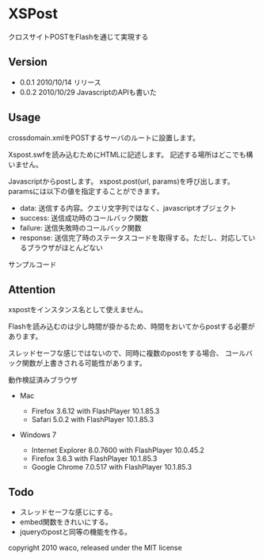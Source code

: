XSPost
======

クロスサイトPOSTをFlashを通じて実現する

Version
-------

+ 0.0.1 2010/10/14 リリース
+ 0.0.2 2010/10/29 JavascriptのAPIも書いた

Usage 
-----

crossdomain.xmlをPOSTするサーバのルートに設置します。
    <cross-domain-policy>
    <allow-access-from domain="*" />
    </cross-domain-policy>

Xspost.swfを読み込むためにHTMLに記述します。
記述する場所はどこでも構いません。
    <script type="text/javascript">
    xspost.embed('Xspost.swf');
    </script>

Javascriptからpostします。
xspost.post(url, params)を呼び出します。
paramsには以下の値を指定することができます。

+ data: 送信する内容。クエリ文字列ではなく、javascriptオブジェクト
+ success: 送信成功時のコールバック関数
+ failure: 送信失敗時のコールバック関数
+ response: 送信完了時のステータスコードを取得する。ただし、対応しているブラウザがほとんどない

サンプルコード
    <script type="text/javascript">
    $('form').bind('submit', function(){
      xspost.post('http://example.com/', {
        data: $('form').serialize(),
        success: function(){ alert('success'); },
        failure: function(){ alert('failure'); }
      });
      return false;
    });
    </script>

Attention
---------

xspostをインスタンス名として使えません。

Flashを読み込むのは少し時間が掛かるため、時間をおいてからpostする必要があります。

スレッドセーフな感じではないので、同時に複数のpostをする場合、
コールバック関数が上書きされる可能性があります。

動作検証済みブラウザ

+ Mac
    + Firefox 3.6.12 with FlashPlayer 10.1.85.3
    + Safari 5.0.2 with FlashPlayer 10.1.85.3

+ Windows 7
    + Internet Explorer 8.0.7600 with FlashPlayer 10.0.45.2
    + Firefox 3.6.3 with FlashPlayer 10.1.85.3
    + Google Chrome 7.0.517 with FlashPlayer 10.1.85.3

Todo
----

+ スレッドセーフな感じにする。
+ embed関数をきれいにする。
+ jqueryのpostと同等の機能を作る。

 
copyright 2010 waco, released under the MIT license 
